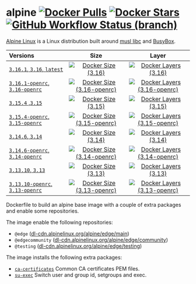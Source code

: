 # alpine [![Docker Pulls](https://badgen.net/docker/pulls/dockage/alpine?icon=docker&label=pulls)](https://hub.docker.com/r/dockage/alpine/) [![Docker Stars](https://badgen.net/docker/stars/dockage/alpine?icon=docker&label=stars)](https://hub.docker.com/r/dockage/alpine/) [![GitHub Workflow Status (branch)](https://img.shields.io/github/workflow/status/dockage/alpine/CI/master)](https://github.com/dockage/alpine/actions/workflows/ci.yaml)

[Alpine Linux](https://alpinelinux.org) is a Linux distribution built around [musl libc](https://www.musl-libc.org) and [BusyBox](https://www.busybox.net).

| Versions                                                                                      |                                                                    Size                                                                                     |                                                                                 Layer                                                                                 |
|:----------------------------------------------------------------------------------------------|:-----------------------------------------------------------------------------------------------------------------------------------------------------------:|:---------------------------------------------------------------------------------------------------------------------------------------------------------------------:|
| [`3.16.1`, `3.16`, `latest`](https://github.com/dockage/alpine/blob/master/3.16/Dockerfile) | [![Docker Size (3.16)](https://badgen.net/docker/size/dockage/alpine/3.16?icon=docker&label=size)](https://hub.docker.com/r/dockage/alpine)                 |        [![Docker Layers (3.16)](https://badgen.net/docker/layers/dockage/alpine/3.16/amd64?icon=docker&label=layers)](https://hub.docker.com/r/dockage/alpine)        |
| [`3.16.1-openrc`, `3.16-openrc`](https://github.com/dockage/alpine/blob/master/3.16/Dockerfile) |   [![Docker Size (3.16-openrc)](https://badgen.net/docker/size/dockage/alpine/3.16-openrc?icon=docker&label=size)](https://hub.docker.com/r/dockage/alpine) | [![Docker Layers (3.16-openrc)](https://badgen.net/docker/layers/dockage/alpine/3.16-openrc/amd64?icon=docker&label=layers)](https://hub.docker.com/r/dockage/alpine) |
| [`3.15.4` ,`3.15`](https://github.com/dockage/alpine/blob/master/3.15/Dockerfile) | [![Docker Size (3.15)](https://badgen.net/docker/size/dockage/alpine/3.15?icon=docker&label=size)](https://hub.docker.com/r/dockage/alpine)                 |        [![Docker Layers (3.15)](https://badgen.net/docker/layers/dockage/alpine/3.15/amd64?icon=docker&label=layers)](https://hub.docker.com/r/dockage/alpine)        |
| [`3.15.4-openrc`, `3.15-openrc`](https://github.com/dockage/alpine/blob/master/3.15/Dockerfile) |   [![Docker Size (3.15-openrc)](https://badgen.net/docker/size/dockage/alpine/3.15-openrc?icon=docker&label=size)](https://hub.docker.com/r/dockage/alpine) | [![Docker Layers (3.15-openrc)](https://badgen.net/docker/layers/dockage/alpine/3.15-openrc/amd64?icon=docker&label=layers)](https://hub.docker.com/r/dockage/alpine) |
| [`3.14.6`, `3.14`](https://github.com/dockage/alpine/blob/master/3.14/Dockerfile) | [![Docker Size (3.14)](https://badgen.net/docker/size/dockage/alpine/3.14?icon=docker&label=size)](https://hub.docker.com/r/dockage/alpine)                 |        [![Docker Layers (3.14)](https://badgen.net/docker/layers/dockage/alpine/3.14/amd64?icon=docker&label=layers)](https://hub.docker.com/r/dockage/alpine)        |
| [`3.14.6-openrc`, `3.14-openrc`](https://github.com/dockage/alpine/blob/master/3.14/Dockerfile) |   [![Docker Size (3.14-openrc)](https://badgen.net/docker/size/dockage/alpine/3.14-openrc?icon=docker&label=size)](https://hub.docker.com/r/dockage/alpine) | [![Docker Layers (3.14-openrc)](https://badgen.net/docker/layers/dockage/alpine/3.14-openrc/amd64?icon=docker&label=layers)](https://hub.docker.com/r/dockage/alpine) |
| [`3.13.10`, `3.13`](https://github.com/dockage/alpine/blob/master/3.13/Dockerfile) | [![Docker Size (3.13)](https://badgen.net/docker/size/dockage/alpine/3.13?icon=docker&label=size)](https://hub.docker.com/r/dockage/alpine)                 |        [![Docker Layers (3.13)](https://badgen.net/docker/layers/dockage/alpine/3.13/amd64?icon=docker&label=layers)](https://hub.docker.com/r/dockage/alpine)        |
| [`3.13.10-openrc`, `3.13-openrc`](https://github.com/dockage/alpine/blob/master/3.13/Dockerfile) |   [![Docker Size (3.13-openrc)](https://badgen.net/docker/size/dockage/alpine/3.13-openrc?icon=docker&label=size)](https://hub.docker.com/r/dockage/alpine) | [![Docker Layers (3.13-openrc)](https://badgen.net/docker/layers/dockage/alpine/3.13-openrc/amd64?icon=docker&label=layers)](https://hub.docker.com/r/dockage/alpine) |

Dockerfile to build an alpine base image with a couple of extra packages and enable some repositories.

The image enable the following repositories:

- `@edge` ([dl-cdn.alpinelinux.org/alpine/edge/main](http://dl-cdn.alpinelinux.org/alpine/edge/main))
- `@edgecommunity` ([dl-cdn.alpinelinux.org/alpine/edge/community](http://dl-cdn.alpinelinux.org/alpine/edge/community))
- `@testing` ([dl-cdn.alpinelinux.org/alpine/edge/testing](http://dl-cdn.alpinelinux.org/alpine/edge/testing))

The image installs the following extra packages:

- [`ca-certificates`](https://www.mozilla.org/en-US/about/governance/policies/security-group/certs/) Common CA certificates PEM files.
- [`su-exec`](https://github.com/ncopa/su-exec) Switch user and group id, setgroups and exec.
